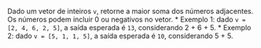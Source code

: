 Dado um vetor de inteiros ```v```, retorne a maior soma dos números adjacentes. Os números podem incluir 0 ou negativos no vetor.
    * Exemplo 1: dado ```v = [2, 4, 6, 2, 5]```, a saída esperada é ```13```, considerando 2 + 6 + 5.
    * Exemplo 2: dado ```v = [5, 1, 1, 5]```, a saída esperada é ```10```, considerando 5 + 5.